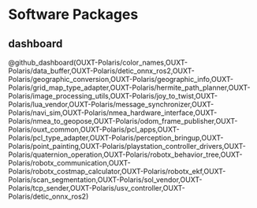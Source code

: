 # Software Packages

## dashboard

@github_dashboard(OUXT-Polaris/color_names,OUXT-Polaris/data_buffer,OUXT-Polaris/detic_onnx_ros2,OUXT-Polaris/geographic_conversion,OUXT-Polaris/geographic_info,OUXT-Polaris/grid_map_type_adapter,OUXT-Polaris/hermite_path_planner,OUXT-Polaris/image_processing_utils,OUXT-Polaris/joy_to_twist,OUXT-Polaris/lua_vendor,OUXT-Polaris/message_synchronizer,OUXT-Polaris/navi_sim,OUXT-Polaris/nmea_hardware_interface,OUXT-Polaris/nmea_to_geopose,OUXT-Polaris/odom_frame_publisher,OUXT-Polaris/ouxt_common,OUXT-Polaris/pcl_apps,OUXT-Polaris/pcl_type_adapter,OUXT-Polaris/perception_bringup,OUXT-Polaris/point_painting,OUXT-Polaris/playstation_controller_drivers,OUXT-Polaris/quaternion_operation,OUXT-Polaris/robotx_behavior_tree,OUXT-Polaris/robotx_communication,OUXT-Polaris/robotx_costmap_calculator,OUXT-Polaris/robotx_ekf,OUXT-Polaris/scan_segmentation,OUXT-Polaris/sol_vendor,OUXT-Polaris/tcp_sender,OUXT-Polaris/usv_controller,OUXT-Polaris/detic_onnx_ros2)

